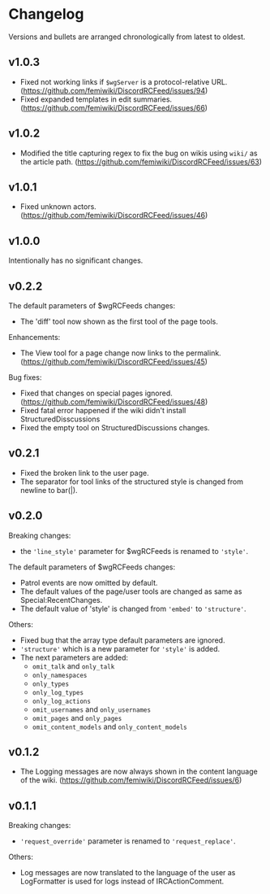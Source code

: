 # Changelog

Versions and bullets are arranged chronologically from latest to oldest.

## v1.0.3

- Fixed not working links if `$wgServer` is a protocol-relative URL. (https://github.com/femiwiki/DiscordRCFeed/issues/94)
- Fixed expanded templates in edit summaries. (https://github.com/femiwiki/DiscordRCFeed/issues/66)

## v1.0.2

- Modified the title capturing regex to fix the bug on wikis using `wiki/` as the article path. (https://github.com/femiwiki/DiscordRCFeed/issues/63)

## v1.0.1

- Fixed unknown actors. (https://github.com/femiwiki/DiscordRCFeed/issues/46)

## v1.0.0

Intentionally has no significant changes.

## v0.2.2

The default parameters of $wgRCFeeds changes:

- The 'diff' tool now shown as the first tool of the page tools.

Enhancements:

- The View tool for a page change now links to the permalink. (https://github.com/femiwiki/DiscordRCFeed/issues/45)

Bug fixes:

- Fixed that changes on special pages ignored. (https://github.com/femiwiki/DiscordRCFeed/issues/48)
- Fixed fatal error happened if the wiki didn't install StructuredDisscussions
- Fixed the empty tool on StructuredDiscussions changes.

## v0.2.1

- Fixed the broken link to the user page.
- The separator for tool links of the structured style is changed from newline to bar(|).

## v0.2.0

Breaking changes:

- the `'line_style'` parameter for $wgRCFeeds is renamed to `'style'`.

The default parameters of $wgRCFeeds changes:

- Patrol events are now omitted by default.
- The default values of the page/user tools are changed as same as Special:RecentChanges.
- The default value of 'style' is changed from `'embed'` to `'structure'`.

Others:

- Fixed bug that the array type default parameters are ignored.
- `'structure'` which is a new parameter for `'style'` is added.
- The next parameters are added:
  - `omit_talk` and `only_talk`
  - `only_namespaces`
  - `only_types`
  - `only_log_types`
  - `only_log_actions`
  - `omit_usernames` and `only_usernames`
  - `omit_pages` and `only_pages`
  - `omit_content_models` and `only_content_models`

## v0.1.2

- The Logging messages are now always shown in the content language of the wiki. (https://github.com/femiwiki/DiscordRCFeed/issues/6)

## v0.1.1

Breaking changes:

- `'request_override'` parameter is renamed to `'request_replace'`.

Others:

- Log messages are now translated to the language of the user as LogFormatter is used for logs instead of IRCActionComment.
